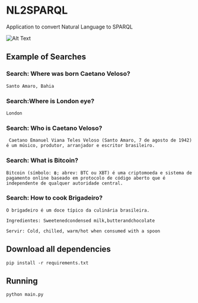 # NL2SPARQL
Application to convert Natural Language to SPARQL 


![Alt Text](https://media.giphy.com/media/xUNd9MNbpAXrE3QDU4/giphy.gif)

## Example of Searches

### Search: Where was born Caetano Veloso?
 `Santo Amaro, Bahia`

### Search:Where is London eye?
`London`

### Search: Who is Caetano Veloso?
` Caetano Emanuel Viana Teles Veloso (Santo Amaro, 7 de agosto de 1942) é um músico, produtor, arranjador e escritor brasileiro.`

### Search: What is Bitcoin?
`Bitcoin (símbolo: ฿; abrev: BTC ou XBT) é uma criptomoeda e sistema de pagamento online baseado em protocolo de código aberto que é independente de qualquer autoridade central.`

### Search: How to cook Brigadeiro?
`O brigadeiro é um doce típico da culinária brasileira. `

`Ingredientes: Sweetenedcondensed milk,butterandchocolate`

`Servir: Cold, chilled, warm/hot when consumed with a spoon`


## Download all dependencies

`pip install -r requirements.txt`

## Running
`python main.py`
